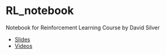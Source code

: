 # RL_notebook
Notebook for Reinforcement Learning Course by David Silver
- [Slides](http://www0.cs.ucl.ac.uk/staff/d.silver/web/Teaching.html)
- [Videos](https://www.youtube.com/playlist?list=PLqYmG7hTraZDM-OYHWgPebj2MfCFzFObQ)
